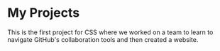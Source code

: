 # My Projects
This is the first project for CSS where we worked on a team to learn to navigate GitHub's collaboration tools and then created a website.